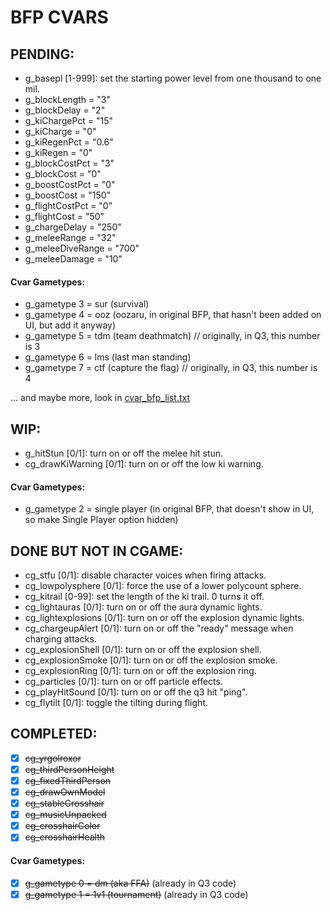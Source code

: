 # BFP CVARS

## PENDING:

- g_basepl [1-999]: set the starting power level from one thousand to one mil.
- g_blockLength = "3"
- g_blockDelay = "2"
- g_kiChargePct = "15"
- g_kiCharge = "0"
- g_kiRegenPct = "0.6"
- g_kiRegen = "0"
- g_blockCostPct = "3"
- g_blockCost = "0"
- g_boostCostPct = "0"
- g_boostCost = "150"
- g_flightCostPct = "0"
- g_flightCost = "50"
- g_chargeDelay = "250"
- g_meleeRange = "32"
- g_meleeDiveRange = "700"
- g_meleeDamage = "10"

#### Cvar Gametypes:

- g_gametype 3 = sur (survival)
- g_gametype 4 = ooz (oozaru, in original BFP, that hasn't been added on UI, but add it anyway)
- g_gametype 5 = tdm (team deathmatch) // originally, in Q3, this number is 3
- g_gametype 6 = lms (last man standing)
- g_gametype 7 = ctf (capture the flag) // originally, in Q3, this number is 4

... and maybe more, look in [cvar_bfp_list.txt](docs/cvar_bfp_list.txt)


## WIP:

- g_hitStun [0/1]: turn on or off the melee hit stun.
- cg_drawKiWarning [0/1]: turn on or off the low ki warning.

#### Cvar Gametypes:

- g_gametype 2 = single player (in original BFP, that doesn't show in UI, so make Single Player option hidden)

## DONE BUT NOT IN CGAME:

- cg_stfu [0/1]: disable character voices when firing attacks.
- cg_lowpolysphere [0/1]: force the use of a lower polycount sphere.
- cg_kitrail [0-99]: set the length of the ki trail. 0 turns it off.
- cg_lightauras [0/1]: turn on or off the aura dynamic lights.
- cg_lightexplosions [0/1]: turn on or off the explosion dynamic lights.
- cg_chargeupAlert [0/1]: turn on or off the "ready" message when charging attacks.
- cg_explosionShell [0/1]: turn on or off the explosion shell.
- cg_explosionSmoke [0/1]: turn on or off the explosion smoke.
- cg_explosionRing [0/1]: turn on or off the explosion ring.
- cg_particles [0/1]: turn on or off particle effects.
- cg_playHitSound [0/1]: turn on or off the q3 hit "ping".
- cg_flytilt [0/1]: toggle the tilting during flight.


## COMPLETED:

- [x] ~~cg_yrgolroxor~~
- [x] ~~cg_thirdPersonHeight~~
- [x] ~~cg_fixedThirdPerson~~
- [x] ~~cg_drawOwnModel~~
- [x] ~~cg_stableCrosshair~~
- [x] ~~cg_musicUnpacked~~
- [x] ~~cg_crosshairColor~~
- [x] ~~cg_crosshairHealth~~

#### Cvar Gametypes:

- [x] ~~g_gametype 0 = dm (aka FFA)~~ (already in Q3 code)
- [x] ~~g_gametype 1 = 1v1 (tournament)~~ (already in Q3 code)
